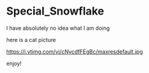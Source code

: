 # Special_Snowflake

I have absolutely no idea what I am doing

here is a cat picture


https://i.ytimg.com/vi/cNycdfFEgBc/maxresdefault.jpg


enjoy!
